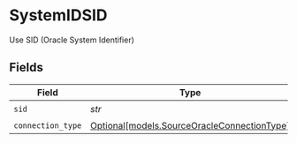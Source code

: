 # SystemIDSID

Use SID (Oracle System Identifier)


## Fields

| Field                                                                                  | Type                                                                                   | Required                                                                               | Description                                                                            |
| -------------------------------------------------------------------------------------- | -------------------------------------------------------------------------------------- | -------------------------------------------------------------------------------------- | -------------------------------------------------------------------------------------- |
| `sid`                                                                                  | *str*                                                                                  | :heavy_check_mark:                                                                     | N/A                                                                                    |
| `connection_type`                                                                      | [Optional[models.SourceOracleConnectionType]](../models/sourceoracleconnectiontype.md) | :heavy_minus_sign:                                                                     | N/A                                                                                    |
